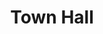 ---
title: "Town Hall"
event-name: "Town Hall"
event-date: "2023-2-24"
event-time: "6:00 ~ 7:00 PM"
event-location: "Zoom (https://ucr.zoom.us/j/92991609161?pwd=THFPMm5jQUJiYWdtdDVpQ0pocXNtZz09)"
event-bg-img: "img/events/pitch_night_bg.jpg"
event-description: "
  Wanna catch up with what Gamespawn is doing? Well, we have the event for you! Say hello to our Gamespawn Town Hall! Learn all about what we do and what we've done this quarter so far! That and you'll learn about the events coming up soon!
One specific one is elections, definitely keep that on your radar! We'll be opening applications soon! Come by and learn more about it!
  "

---